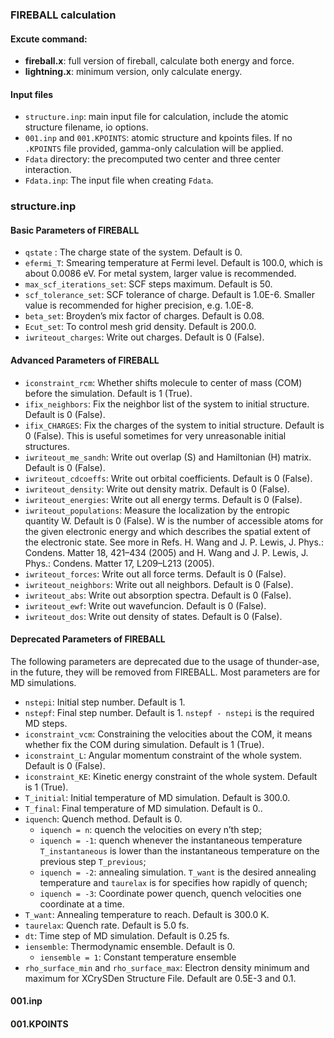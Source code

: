 ### FIREBALL calculation

#### Excute command:

* **fireball.x**: full version of fireball, calculate both energy and force.
* **lightning.x**: minimum version, only calculate energy.

#### Input files

* `structure.inp`: main input file for calculation, include the atomic structure filename, io options.
* `001.inp` and `001.KPOINTS`: atomic structure and kpoints files. If no `.KPOINTS` file provided, gamma-only calculation will be applied.
* `Fdata` directory: the precomputed two center and three center interaction.
* `Fdata.inp`: The input file when creating `Fdata`.

### structure.inp

#### Basic Parameters of FIREBALL

* `qstate` : The charge state of the system. Default is 0.
* `efermi_T`: Smearing temperature at Fermi level. Default is 100.0, which is about 0.0086 eV. For metal system, larger value is recommended.
* `max_scf_iterations_set`: SCF steps maximum. Default is 50.
* `scf_tolerance_set`: SCF tolerance of charge. Default is 1.0E-6. Smaller value is recommended for higher precision, e.g. 1.0E-8.
* `beta_set`: Broyden’s mix factor of charges. Default is 0.08.
* `Ecut_set`: To control mesh grid density. Default is 200.0.
* `iwriteout_charges`: Write out charges. Default is  0 (False).

#### Advanced Parameters of FIREBALL

* `iconstraint_rcm`: Whether shifts molecule to center of mass (COM) before the simulation. Default is 1 (True).
* `ifix_neighbors`: Fix the neighbor list of the system to initial structure. Default is  0 (False).
* `ifix_CHARGES`: Fix the charges of the system to initial structure. Default is  0 (False). This is useful sometimes for very unreasonable initial structures.
* `iwriteout_me_sandh`: Write out overlap (S) and Hamiltonian (H) matrix. Default is 0 (False).
* `iwriteout_cdcoeffs`: Write out orbital coefficients. Default is 0 (False).
* `iwriteout_density`: Write out density matrix. Default is  0 (False).
* `iwriteout_energies`: Write out all energy terms. Default is  0 (False).
* `iwriteout_populations`: Measure the localization by the entropic quantity W. Default is  0 (False). W is the number of accessible atoms for the given electronic energy and which describes the spatial extent of the electronic state. See more in Refs. H. Wang and J. P. Lewis, J. Phys.: Condens. Matter 18, 421–434 (2005) and  H. Wang and J. P. Lewis, J. Phys.: Condens. Matter 17, L209–L213 (2005).
* `iwriteout_forces`: Write out all force terms. Default is  0 (False).
* `iwriteout_neighbors`: Write out all neighbors. Default is  0 (False).
* `iwriteout_abs`: Write out  absorption spectra. Default is  0 (False).
* `iwriteout_ewf`: Write out  wavefuncion. Default is  0 (False).
* `iwriteout_dos`: Write out  density of states. Default is  0 (False).

#### Deprecated Parameters of FIREBALL

The following parameters are deprecated due to the usage of thunder-ase, in the future, they will be removed from FIREBALL. Most parameters are for MD simulations.

* `nstepi`: Initial step number. Default is 1.
* `nstepf`: Final step number. Default is 1. `nstepf - nstepi` is the required MD steps.
* `iconstraint_vcm`: Constraining the velocities about the COM, it means whether fix  the COM during simulation. Default is 1 (True).
* `iconstraint_L`: Angular momentum constraint of the whole system. Default is  0 (False).
* `iconstraint_KE`: Kinetic energy constraint of the whole system. Default is  1 (True).
* `T_initial`: Initial temperature of MD simulation. Default is 300.0. 
* `T_final`: Final temperature of MD simulation. Default is 0.. 
* `iquench`: Quench method. Default is 0. 
  * `iquench = n`: quench the velocities on every n’th step; 
  * `iquench = -1`: quench whenever the instantaneous temperature `T_instantaneous` is lower than the instantaneous temperature on the previous step `T_previous`;
  * `iquench = -2`: annealing simulation.  `T_want` is the desired annealing temperature and `taurelax` is for specifies how rapidly of quench;
  * `iquench = -3`: Coordinate power quench, quench velocities one coordinate at a time.
* `T_want`: Annealing temperature to reach.  Default is 300.0 K.
* `taurelax`: Quench rate. Default is 5.0 fs.
* `dt`: Time step of MD simulation. Default is 0.25 fs.
* `iensemble`: Thermodynamic ensemble. Default is 0.
  * `iensemble = 1`: Constant temperature ensemble
* `rho_surface_min` and `rho_surface_max`: Electron density minimum and maximum for XCrySDen Structure File. Default are 0.5E-3 and 0.1. 







#### 001.inp



#### 001.KPOINTS